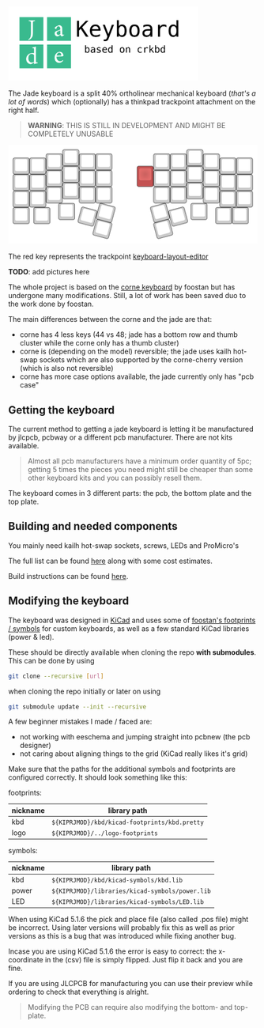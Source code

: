 <img src="./jdkbd_logo.svg" width="384px" alt="Jade keyboard (based on crkbd)" />

The Jade keyboard is a split 40% ortholinear mechanical keyboard (*that's a lot of words*) which
(optionally) has a thinkpad trackpoint attachment on the right half.

> **WARNING**: THIS IS STILL IN DEVELOPMENT AND MIGHT BE COMPLETELY UNUSABLE

![keyboard layout](./keyboard-layout.svg)

The red key represents the trackpoint [keyboard-layout-editor](http://www.keyboard-layout-editor.com/##@@_x:3&p=OEM&a:7%3B&=E&_x:6.5%3B&=I%3B&@_y:-0.75&x:2%3B&=W&_x:1%3B&=R&=T&_x:2.5%3B&=Y&=U&_x:1%3B&=O%3B&@_y:-0.75%3B&=&=Q&_x:10.5%3B&=P&=%3B&@_y:-0.5&x:3%3B&=D&_x:3.5&c=%23c45252&p=DSA&h2:1.25&l:true%3B&=&_x:2&c=%23cccccc&p=OEM%3B&=K%3B&@_y:-0.75&x:2%3B&=S&_x:1&n:true%3B&=F&=G&_x:2.5%3B&=H&_n:true%3B&=J&_x:1%3B&=L%3B&@_y:-0.75%3B&=&=A&_x:10.5%3B&=%5B&=%5D%3B&@_y:-0.5&x:3%3B&=C&_x:6.5%3B&=,%3B&@_y:-0.75&x:2%3B&=X&_x:1%3B&=V&=B&_x:2.5%3B&=N&=M&_x:1%3B&=.%3B&@_y:-0.75%3B&=&=Z&_x:10.5%3B&=-&=%3B&@_y:-0.25&x:2.75%3B&=&_x:7%3B&=%3B&@_y:-0.75%3B&=&_x:0.25%3B&=&_x:10%3B&=&=%3B&@_r:15&rx:7.25&ry:3.5&y:0.25&x:-2%3B&=%3B&@_y:-0.5&x:-3%3B&=%3B&@_ry:3.75&y:1&x:-2%3B&=%3B&@_r:-15&ry:3.5&y:0.25&x:1%3B&=%3B&@_y:-0.5&x:2%3B&=%3B&@_ry:3.75&y:1&x:1%3B&=)

**TODO**: add pictures here

The whole project is based on the [corne keyboard](https://github.com/foostan/crkbd) by foostan but
has undergone many modifications. Still, a lot of work has been saved duo to the work done
by foostan.

The main differences between the corne and the jade are that:
- corne has 4 less keys (44 vs 48; jade has a bottom row and thumb cluster while the corne only has
  a thumb cluster)
- corne is (depending on the model) reversible; the jade uses kailh hot-swap sockets which are also
  supported by the corne-cherry version (which is also not reversible)
- corne has more case options available, the jade currently only has "pcb case"

## Getting the keyboard

The current method to getting a jade keyboard is letting it be manufactured by jlcpcb, pcbway or a
different pcb manufacturer. There are not kits available.

> Almost all pcb manufacturers have a minimum order quantity of 5pc; getting 5 times the pieces you
> need might still be cheaper than some other keyboard kits and you can possibly resell them.

The keyboard comes in 3 different parts: the pcb, the bottom plate and the top plate.

## Building and needed components

You mainly need kailh hot-swap sockets, screws, LEDs and ProMicro's

The full list can be found [here](/components.md) along with some cost estimates.

Build instructions can be found [here](/build-instructions.md).

## Modifying the keyboard

The keyboard was designed in [KiCad](https://https://kicad-pcb.org/) and uses some of
[foostan's footprints / symbols](https://github.com/foostan/kbd) for custom keyboards, as well as a few
standard KiCad libraries (power & led).

These should be directly available when cloning the repo **with submodules**. This can be done by
using

```sh
git clone --recursive [url]
```

when cloning the repo initially or later on using

```sh
git submodule update --init --recursive
```

A few beginner mistakes I made / faced are:
- not working with eeschema and jumping straight into pcbnew (the pcb designer)
- not caring about aligning things to the grid (KiCad really likes it's grid)

Make sure that the paths for the additional symbols and footprints are configured correctly. It should
look something like this:

footprints: 

| nickname | library path                                    |
| -------- | ----------------------------------------------- |
| kbd      | `${KIPRJMOD}/kbd/kicad-footprints/kbd.pretty`   |
| logo     | `${KIPRJMOD}/../logo-footprints`                |

symbols:

| nickname | library path                                    |
| -------- | ----------------------------------------------- |
| kbd      | `${KIPRJMOD}/kbd/kicad-symbols/kbd.lib`         |
| power    | `${KIPRJMOD}/libraries/kicad-symbols/power.lib` |
| LED      | `${KIPRJMOD}/libraries/kicad-symbols/LED.lib`   |

When using KiCad 5.1.6 the pick and place file (also called .pos file) might be incorrect. Using
later versions will probably fix this as well as prior versions as this is a bug that was introduced
while fixing another bug.

Incase you are using KiCad 5.1.6 the error is easy to correct: the x-coordinate in the (csv) file is
simply flipped. Just flip it back and you are fine.

If you are using JLCPCB for manufacturing you can use their preview while ordering to check that everything
is alright. 

> Modifying the PCB can require also modifying the bottom- and top-plate.
